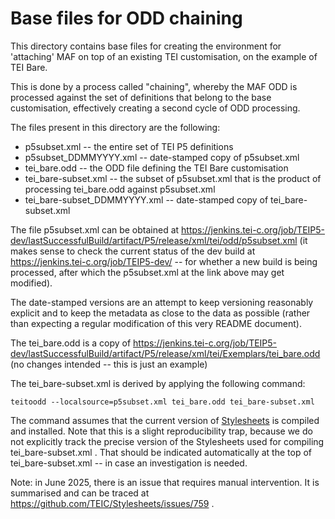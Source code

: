 # Base files for ODD chaining

This directory contains base files for creating the environment for 'attaching' MAF 
on top of an existing TEI customisation, on the example of TEI Bare. 

This is done by a process called "chaining", whereby the MAF ODD is processed 
against the set of definitions that belong to the base customisation, effectively 
creating a second cycle of ODD processing.

The files present in this directory are the following:

- p5subset.xml -- the entire set of TEI P5 definitions
- p5subset_DDMMYYYY.xml -- date-stamped copy of p5subset.xml
- tei_bare.odd -- the ODD file defining the TEI Bare customisation
- tei_bare-subset.xml -- the subset of p5subset.xml that is the product of processing tei_bare.odd against p5subset.xml
- tei_bare-subset_DDMMYYYY.xml -- date-stamped copy of tei_bare-subset.xml


The file p5subset.xml can be obtained at https://jenkins.tei-c.org/job/TEIP5-dev/lastSuccessfulBuild/artifact/P5/release/xml/tei/odd/p5subset.xml 
(it makes sense to check the current status of the dev build at https://jenkins.tei-c.org/job/TEIP5-dev/ -- for whether a new build is being processed, 
after which the p5subset.xml at the link above may get modified). 

The date-stamped versions are an attempt to keep versioning reasonably explicit and to keep the metadata as close to the data as possible (rather than 
expecting a regular modification of this very README document).

The tei_bare.odd is a copy of https://jenkins.tei-c.org/job/TEIP5-dev/lastSuccessfulBuild/artifact/P5/release/xml/tei/Exemplars/tei_bare.odd (no changes intended -- this is just an example)

The tei_bare-subset.xml is derived by applying the following command:

   `teitoodd --localsource=p5subset.xml tei_bare.odd tei_bare-subset.xml`


The command assumes that the current version of [Stylesheets](https://github.com/TEIC/Stylesheets) is compiled and installed. Note that 
this is a slight reproducibility trap, because we do not explicitly track the precise version of the Stylesheets used for 
compiling tei_bare-subset.xml . That should be indicated automatically at the top of tei_bare-subset.xml -- in case an investigation is needed.

Note: in June 2025, there is an issue that requires manual intervention. It is summarised and can be traced at https://github.com/TEIC/Stylesheets/issues/759 .